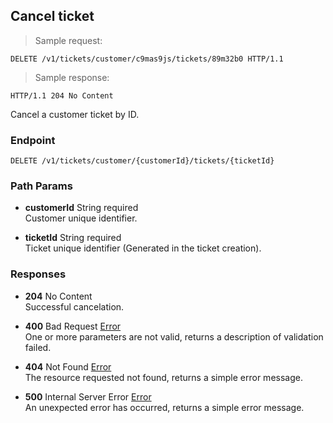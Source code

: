 
## Cancel ticket

> Sample request:

```http
DELETE /v1/tickets/customer/c9mas9js/tickets/89m32b0 HTTP/1.1
```

> Sample response:

```http
HTTP/1.1 204 No Content
```

Cancel a customer ticket by ID.

### Endpoint

`DELETE /v1/tickets/customer/{customerId}/tickets/{ticketId}`

### Path Params

* **customerId** <span class="param-type">String</span> <span class="required-param">required</span><br>
Customer unique identifier.

* **ticketId** <span class="param-type">String</span> <span class="required-param">required</span><br>
Ticket unique identifier (Generated in the ticket creation).

### Responses

* **204** <span class="verb-description">No Content</span><br>
Successful cancelation.

* **400** <span class="verb-description">Bad Request</span> <span class="param-type">[Error](#error)</span><br>
One or more parameters are not valid, returns a description of validation failed.

* **404** <span class="verb-description">Not Found</span> <span class="param-type">[Error](#error)</span><br>
The resource requested not found, returns a simple error message.

* **500** <span class="verb-description">Internal Server Error</span> <span class="param-type">[Error](#error)</span><br>
An unexpected error has occurred, returns a simple error message.
